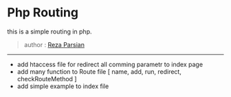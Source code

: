 # Php Routing

this is a simple routing in php.
> author : <a href="https://github.com/rezaparsian">Reza Parsian</a>

-----

- add htaccess file for redirect all comming parametr to index page
- add many function to Route file [ name, add, run, redirect, checkRouteMethod ]
- add simple example to index file